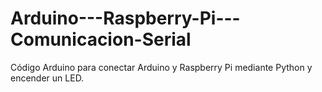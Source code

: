 Arduino---Raspberry-Pi---Comunicacion-Serial
============================================

Código Arduino para conectar Arduino y Raspberry Pi mediante Python y encender un LED.
